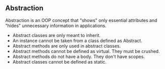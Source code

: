 ## Abstraction

Abstraction is an OOP concept that "shows" only essential attributes and "hides" unnecessary information in applications.

* Abstract classes are only meant to inherit.
* An instance cannot be taken from a class defined as Abstract.
* Abstract methods are only used in abstract classes.
* Abstract methods cannot be defined as virtual. They must be crushed.
* Abstract methods do not have a body. They don't have scopes.
* Abstract classes cannot be defined as static.
